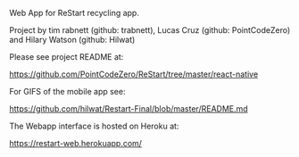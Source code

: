 Web App for ReStart recycling app.

Project by tim rabnett (github: trabnett), Lucas Cruz (github: PointCodeZero) and Hilary Watson (github: Hilwat)

Please see project README at:

https://github.com/PointCodeZero/ReStart/tree/master/react-native

For GIFS of the mobile app see:

https://github.com/hilwat/Restart-Final/blob/master/README.md

The Webapp interface is hosted on Heroku at:

https://restart-web.herokuapp.com/
